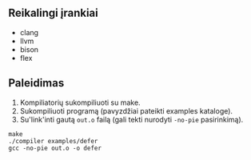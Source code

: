 ## Reikalingi įrankiai
 - clang
 - llvm
 - bison
 - flex

## Paleidimas
1. Kompiliatorių sukompiliuoti su make.
2. Sukompiliuoti programą (pavyzdžiai pateikti examples kataloge).
3. Su'link'inti gautą `out.o` failą (gali tekti nurodyti `-no-pie` pasirinkimą).

```
make
./compiler examples/defer
gcc -no-pie out.o -o defer
```
